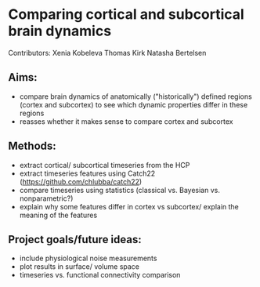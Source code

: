 # Comparing cortical and subcortical brain dynamics

Contributors:
Xenia Kobeleva
Thomas Kirk
Natasha Bertelsen

## Aims: 
- compare brain dynamics of anatomically ("historically") defined regions (cortex and subcortex) to see which dynamic properties differ in these regions
- reasses whether it makes sense to compare cortex and subcortex

## Methods:
- extract cortical/ subcortical timeseries from the HCP 
- extract timeseries features using Catch22 (https://github.com/chlubba/catch22)
- compare timeseries using statistics (classical vs. Bayesian vs. nonparametric?) 
- explain why some features differ in cortex vs subcortex/ explain the meaning of the features

## Project goals/future ideas:
- include physiological noise measurements
- plot results in surface/ volume space
- timeseries vs. functional connectivity comparison
